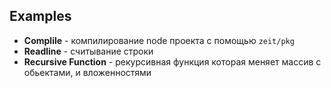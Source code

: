 ## Examples 

* **Complile** - компилирование node проекта с помощью `zeit/pkg`
* **Readline** - считывание строки
* **Recursive Function** - рекурсивная функция которая меняет массив с обьектами, и вложенностями
